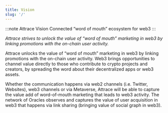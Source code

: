 ```yaml
---
title: Vision
slug: '/'
---
```


:::note Attrace Vision
Connected “word of mouth” ecosystem for web3 
:::

*Attrace strives to unlock the value of “word of mouth” marketing in web3 by linking promotions with the on-chain user activity.*


Attrace unlocks the value of “word of mouth” marketing in web3 by linking promotions with the on-chain user activity. Web3 brings opportunities to channel value directly to those who contribute to crypto projects and creators, by spreading the word about their decentralized apps or web3 assets. 

Whether the communication happens via web2 channels (i.e. Twitter, Websites), web3 channels or via Metaverse, Attrace will be able to capture the value add of word-of-mouth marketing that leads to web3 activity. The network of Oracles observes and captures the value of user acquisition in web3 that happens via link sharing (bringing value of social graph in web3).


